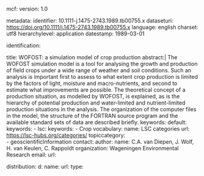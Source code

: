 mcf:
    version: 1.0

metadata:
  identifier: 10.1111-j.1475-2743.1989.tb00755.x
  dataseturi: https://doi.org/10.1111/j.1475-2743.1989.tb00755.x
  language: english
  charset: utf8
  hierarchylevel: application
  datestamp: 1989-03-01

identification:

  title: WOFOST: a simulation model of crop production
  abstract:|
   The WOFOST simulation model is a tool for analysing the growth and production of field crops under a wide range of weather and soil conditions. Such an analysis is important first to assess to what extent crop production is limited by the factors of light, moisture and macro-nutrients, and second to estimate what improvements are possible. The theoretical concept of a production situation, as modelled by WOFOST, is explained, as is the hierarchy of potential production and water-limited and nutrient-limited production situations in the analysis. The organization of the computer files in the model, the structure of the FORTRAN source program and the available standard sets of data are described briefly.
  keywords:
    default:
      keywords: 
      - 
    lsc:
      keywords:
      - Crop
      vocabulary:
        name: LSC categories
        url: https://lsc-hubs.org/categories/
  topiccategory:  
    - geoscientificInformation
contact:
  author: 
    name: C.A. van Diepen, J. Wolf, H. van Keulen, C. Rappoldt
    organization: Wageningen Environmental Research
    email:
    url: 

distribution:
  d:
    name: 
    url: 
    type: 



